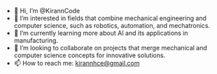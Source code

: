 - 👋 Hi, I’m @KirannCode
- 👀 I’m interested in fields that combine mechanical engineering and computer science, such as robotics, automation, and mechatronics.
- 🌱 I’m currently learning more about AI and its applications in manufacturing.
- 💞️ I’m looking to collaborate on projects that merge mechanical and computer science concepts for innovative solutions.
- 📫 How to reach me: kirannhce@gmail.com
